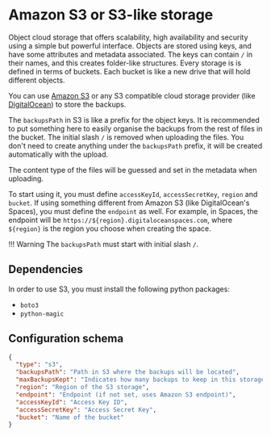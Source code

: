 # Amazon S3 or S3-like storage

Object cloud storage that offers scalability, high availability and security using a simple but powerful interface. Objects are stored using keys, and have some attributes and metadata associated. The keys can contain `/` in their names, and this creates folder-like structures. Every storage is is defined in terms of buckets. Each bucket is like a new drive that will hold different objects.

You can use [Amazon S3][1] or any S3 compatible cloud storage provider (like [DigitalOcean][2]) to store the backups.

The `backupsPath` in S3 is like a prefix for the object keys. It is recommended to put something here to easily organise the backups from the rest of files in the bucket. The initial slash `/` is removed when uploading the files. You don't need to create anything under the `backupsPath` prefix, it will be created automatically with the upload.

The content type of the files will be guessed and set in the metadata when uploading.

To start using it, you must define `accessKeyId`, `accessSecretKey`, `region` and `bucket`. If using something different from Amazon S3 (like DigitalOcean's Spaces), you must define the `endpoint` as well. For example, in Spaces, the endpoint will be `https://${region}.digitaloceanspaces.com`, where `${region}` is the region you choose when creating the space.

!!! Warning
    The `backupsPath` must start with initial slash `/`.

## Dependencies

In order to use S3, you must install the following python packages:

- `boto3`
- `python-magic`

## Configuration schema

````json
{
  "type": "s3",
  "backupsPath": "Path in S3 where the backups will be located",
  "maxBackupsKept": "Indicates how many backups to keep in this storage, or set to null to keep them all",
  "region": "Region of the S3 storage",
  "endpoint": "Endpoint (if not set, uses Amazon S3 endpoint)",
  "accessKeyId": "Access Key ID",
  "accessSecretKey": "Access Secret Key",
  "bucket": "Name of the bucket"
}
````

[1]: https://aws.amazon.com/en/s3/
[2]: https://www.digitalocean.com/products/spaces/

